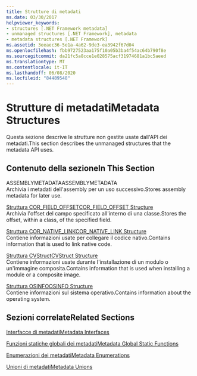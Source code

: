```yaml
---
title: Strutture di metadati
ms.date: 03/30/2017
helpviewer_keywords:
- structures [.NET Framework metadata]
- unmanaged structures [.NET Framework], metadata
- metadata structures [.NET Framework]
ms.assetid: 3eeaec36-5e1a-4a62-9de3-ea3942f67d04
ms.openlocfilehash: fbb9727523aa175f10a05b3ba4f54ac64b790f8e
ms.sourcegitcommit: da21fc5a8cce1e028575acf31974681a1bc5aeed
ms.translationtype: MT
ms.contentlocale: it-IT
ms.lasthandoff: 06/08/2020
ms.locfileid: "84489548"
---
```

# <a name="metadata-structures"></a><span data-ttu-id="b37d9-102">Strutture di metadati</span><span class="sxs-lookup"><span data-stu-id="b37d9-102">Metadata Structures</span></span>
<span data-ttu-id="b37d9-103">Questa sezione descrive le strutture non gestite usate dall'API dei metadati.</span><span class="sxs-lookup"><span data-stu-id="b37d9-103">This section describes the unmanaged structures that the metadata API uses.</span></span>  
  
## <a name="in-this-section"></a><span data-ttu-id="b37d9-104">Contenuto della sezione</span><span class="sxs-lookup"><span data-stu-id="b37d9-104">In This Section</span></span>  
 <span data-ttu-id="b37d9-105">ASSEMBLYMETADATA</span><span class="sxs-lookup"><span data-stu-id="b37d9-105">ASSEMBLYMETADATA</span></span>  
 <span data-ttu-id="b37d9-106">Archivia i metadati dell'assembly per un uso successivo.</span><span class="sxs-lookup"><span data-stu-id="b37d9-106">Stores assembly metadata for later use.</span></span>  
  
 [<span data-ttu-id="b37d9-107">Struttura COR_FIELD_OFFSET</span><span class="sxs-lookup"><span data-stu-id="b37d9-107">COR_FIELD_OFFSET Structure</span></span>](cor-field-offset-structure.md)  
 <span data-ttu-id="b37d9-108">Archivia l'offset del campo specificato all'interno di una classe.</span><span class="sxs-lookup"><span data-stu-id="b37d9-108">Stores the offset, within a class, of the specified field.</span></span>  
  
 [<span data-ttu-id="b37d9-109">Struttura COR_NATIVE_LINK</span><span class="sxs-lookup"><span data-stu-id="b37d9-109">COR_NATIVE_LINK Structure</span></span>](cor-native-link-structure.md)  
 <span data-ttu-id="b37d9-110">Contiene informazioni usate per collegare il codice nativo.</span><span class="sxs-lookup"><span data-stu-id="b37d9-110">Contains information that is used to link native code.</span></span>  
  
 [<span data-ttu-id="b37d9-111">Struttura CVStruct</span><span class="sxs-lookup"><span data-stu-id="b37d9-111">CVStruct Structure</span></span>](cvstruct-structure.md)  
 <span data-ttu-id="b37d9-112">Contiene informazioni usate durante l'installazione di un modulo o un'immagine composita.</span><span class="sxs-lookup"><span data-stu-id="b37d9-112">Contains information that is used when installing a module or a composite image.</span></span>  
  
 [<span data-ttu-id="b37d9-113">Struttura OSINFO</span><span class="sxs-lookup"><span data-stu-id="b37d9-113">OSINFO Structure</span></span>](osinfo-structure.md)  
 <span data-ttu-id="b37d9-114">Contiene informazioni sul sistema operativo.</span><span class="sxs-lookup"><span data-stu-id="b37d9-114">Contains information about the operating system.</span></span>  
  
## <a name="related-sections"></a><span data-ttu-id="b37d9-115">Sezioni correlate</span><span class="sxs-lookup"><span data-stu-id="b37d9-115">Related Sections</span></span>  
 [<span data-ttu-id="b37d9-116">Interfacce di metadati</span><span class="sxs-lookup"><span data-stu-id="b37d9-116">Metadata Interfaces</span></span>](metadata-interfaces.md)  
  
 [<span data-ttu-id="b37d9-117">Funzioni statiche globali dei metadati</span><span class="sxs-lookup"><span data-stu-id="b37d9-117">Metadata Global Static Functions</span></span>](metadata-global-static-functions.md)  
  
 [<span data-ttu-id="b37d9-118">Enumerazioni dei metadati</span><span class="sxs-lookup"><span data-stu-id="b37d9-118">Metadata Enumerations</span></span>](metadata-enumerations.md)  
  
 [<span data-ttu-id="b37d9-119">Unioni di metadati</span><span class="sxs-lookup"><span data-stu-id="b37d9-119">Metadata Unions</span></span>](metadata-unions.md)
